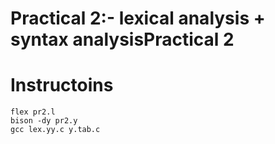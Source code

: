 # Practical 2:- lexical analysis + syntax analysisPractical 2 

# Instructoins
```
flex pr2.l
bison -dy pr2.y
gcc lex.yy.c y.tab.c
```